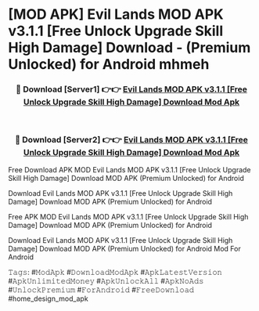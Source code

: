 # [MOD APK] Evil Lands MOD APK v3.1.1 [Free Unlock Upgrade Skill High Damage] Download - (Premium Unlocked) for Android mhmeh



<div align="center">
<h3>🔴 Download [Server1] 👉👉 <a href="https://momento.my/?title=Evil_Lands_MOD_APK_v3.1.1_[Free_Unlock_Upgrade_Skill_High_Damage]_Download">Evil Lands MOD APK v3.1.1 [Free Unlock Upgrade Skill High Damage] Download Mod Apk</a></h3><br>

<h3>🔴 Download [Server2] 👉👉 <a href="https://momento.my/?title=Evil_Lands_MOD_APK_v3.1.1_[Free_Unlock_Upgrade_Skill_High_Damage]_Download">Evil Lands MOD APK v3.1.1 [Free Unlock Upgrade Skill High Damage] Download Mod Apk</a></h3>
</div>



Free Download APK MOD Evil Lands MOD APK v3.1.1 [Free Unlock Upgrade Skill High Damage] Download MOD APK (Premium Unlocked) for Android

Download Evil Lands MOD APK v3.1.1 [Free Unlock Upgrade Skill High Damage] Download MOD APK (Premium Unlocked) for Android

Free APK MOD Evil Lands MOD APK v3.1.1 [Free Unlock Upgrade Skill High Damage] Download MOD APK (Premium Unlocked) for Android

Download Evil Lands MOD APK v3.1.1 [Free Unlock Upgrade Skill High Damage] Download MOD APK (Premium Unlocked) for Android Mod For Android

𝚃𝚊𝚐𝚜: #𝙼𝚘𝚍𝙰𝚙𝚔 #𝙳𝚘𝚠𝚗𝚕𝚘𝚊𝚍𝙼𝚘𝚍𝙰𝚙𝚔 #𝙰𝚙𝚔𝙻𝚊𝚝𝚎𝚜𝚝𝚅𝚎𝚛𝚜𝚒𝚘𝚗 #𝙰𝚙𝚔𝚄𝚗𝚕𝚒𝚖𝚒𝚝𝚎𝚍𝙼𝚘𝚗𝚎𝚢 #𝙰𝚙𝚔𝚄𝚗𝚕𝚘𝚌𝚔𝙰𝚕𝚕 #𝙰𝚙𝚔𝙽𝚘𝙰𝚍𝚜 #𝚄𝚗𝚕𝚘𝚌𝚔𝙿𝚛𝚎𝚖𝚒𝚞𝚖 #𝙵𝚘𝚛𝙰𝚗𝚍𝚛𝚘𝚒𝚍 #𝙵𝚛𝚎𝚎𝙳𝚘𝚠𝚗𝚕𝚘𝚊𝚍 #home_design_mod_apk
